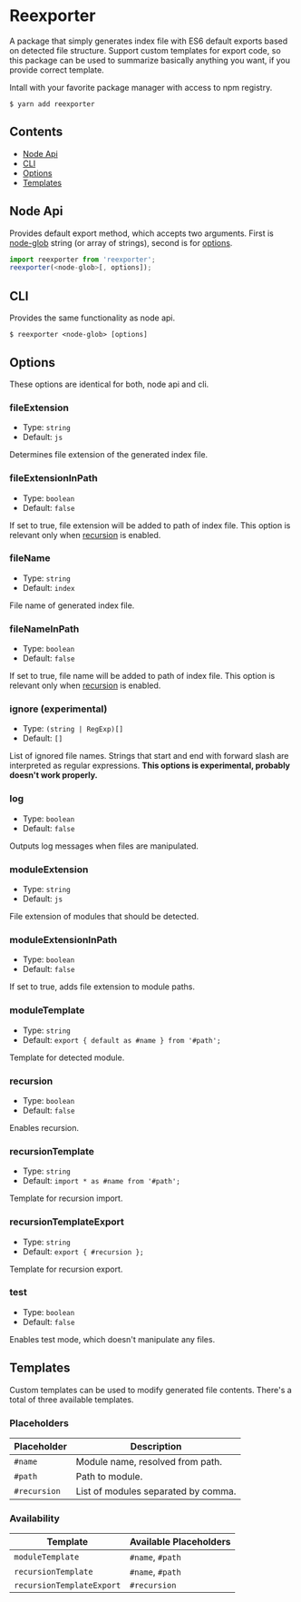 <!-- [![Npm](https://img.shields.io/npm/v/reexporter.svg?style=flat-square)](https://www.npmjs.com/package/reexporter)
[![Build Status](https://img.shields.io/travis/Eterion/reexporter/master.svg?style=flat-square)](https://travis-ci.org/Eterion/reexporter)
[![code style: prettier](https://img.shields.io/badge/code_style-prettier-ff69b4.svg?style=flat-square)](https://github.com/prettier/prettier) -->

# Reexporter

A package that simply generates index file with ES6 default exports based on
detected file structure. Support custom templates for export code, so this
package can be used to summarize basically anything you want, if you provide
correct template.

Intall with your favorite package manager with access to npm registry.

```
$ yarn add reexporter
```

## Contents

- [Node Api](#node-api)
- [CLI](#cli)
- [Options](#options)
- [Templates](#templates)

## Node Api

Provides default export method, which accepts two arguments. First is
[node-glob](https://github.com/isaacs/node-glob) string (or array of strings),
second is for [options](#options).

```ts
import reexporter from 'reexporter';
reexporter(<node-glob>[, options]);
```

## CLI

Provides the same functionality as node api.

```
$ reexporter <node-glob> [options]
```

## Options

These options are identical for both, node api and cli.

### fileExtension

- Type: `string`
- Default: `js`

Determines file extension of the generated index file.

### fileExtensionInPath

- Type: `boolean`
- Default: `false`

If set to true, file extension will be added to path of index file. This option
is relevant only when [recursion](#recursion) is enabled.

### fileName

- Type: `string`
- Default: `index`

File name of generated index file.

### fileNameInPath

- Type: `boolean`
- Default: `false`

If set to true, file name will be added to path of index file. This option is
relevant only when [recursion](#recursion) is enabled.

### ignore (experimental)

- Type: `(string | RegExp)[]`
- Default: `[]`

List of ignored file names. Strings that start and end with forward slash are
interpreted as regular expressions. **This options is experimental, probably
doesn't work properly.**

### log

- Type: `boolean`
- Default: `false`

Outputs log messages when files are manipulated.

### moduleExtension

- Type: `string`
- Default: `js`

File extension of modules that should be detected.

### moduleExtensionInPath

- Type: `boolean`
- Default: `false`

If set to true, adds file extension to module paths.

### moduleTemplate

- Type: `string`
- Default: `export { default as #name } from '#path';`

Template for detected module.

### recursion

- Type: `boolean`
- Default: `false`

Enables recursion.

### recursionTemplate

- Type: `string`
- Default: `import * as #name from '#path';`

Template for recursion import.

### recursionTemplateExport

- Type: `string`
- Default: `export { #recursion };`

Template for recursion export.

### test

- Type: `boolean`
- Default: `false`

Enables test mode, which doesn't manipulate any files.

## Templates

Custom templates can be used to modify generated file contents. There's a total
of three available templates.

### Placeholders

| Placeholder  | Description                         |
| ------------ | ----------------------------------- |
| `#name`      | Module name, resolved from path.    |
| `#path`      | Path to module.                     |
| `#recursion` | List of modules separated by comma. |

### Availability

| Template                  | Available Placeholders |
| ------------------------- | ---------------------- |
| `moduleTemplate`          | `#name`, `#path`       |
| `recursionTemplate`       | `#name`, `#path`       |
| `recursionTemplateExport` | `#recursion`           |
